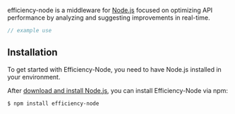 efficiency-node is a middleware for [Node.js](http://nodejs.org) focused on optimizing API performance by analyzing and suggesting improvements in real-time.

```js
// example use
```

## Installation

To get started with Efficiency-Node, you need to have Node.js installed in your environment.

After [download and install Node.js](https://nodejs.org/en/download/), you can install Efficiency-Node via npm:

```console
$ npm install efficiency-node
```
